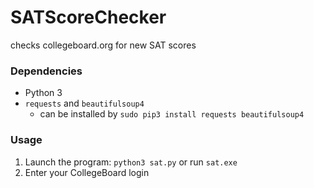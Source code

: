 # SATScoreChecker
checks collegeboard.org for new SAT scores

### Dependencies
 * Python 3
 * `requests` and `beautifulsoup4`
	- can be installed by `sudo pip3 install requests beautifulsoup4` 

### Usage
1. Launch the program: `python3 sat.py` or run `sat.exe`
2. Enter your CollegeBoard login
